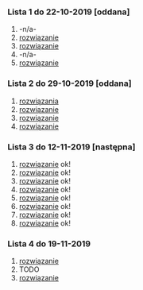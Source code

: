 ### Lista 1 do 22-10-2019 [oddana]

1. -n/a-
2. [rozwiązanie](./L1/2.js)
3. [rozwiązanie](./L1/3.js)
4. -n/a-
5. [rozwiązanie](./L1/5.js)

### Lista 2 do 29-10-2019 [oddana]

1. [rozwiązania](./L2/1)
2. [rozwiązanie](./L2/2.js)
3. [rozwiązanie](./L2/3.js)
4. [rozwiązanie](./L2/4.md)

### Lista 3 do 12-11-2019 [następna]

1. [rozwiązanie](./L3/1.js) ok!
2. [rozwiązanie](./L3/2.js) ok!
3. [rozwiązanie](./L3/3.js) ok!
4. [rozwiązanie](./L3/4.js) ok!
5. [rozwiązanie](./L3/5.js) ok!
6. [rozwiązanie](./L3/6.js) ok!
7. [rozwiązanie](./L3/7.js) ok!
8. [rozwiązanie](./L3/8.js) ok!

### Lista 4 do 19-11-2019

1. [rozwiązanie](./L4/1.js)
2. TODO
3. [rozwiązanie](./L4/3.js)